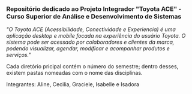 <h3>Repositório dedicado ao Projeto Integrador "Toyota ACE" - Curso Superior de Análise e Desenvolvimento de Sistemas</h3>

_"O Toyota ACE (Acessibilidade, Conectividade e Experiencia) é uma aplicação desktop e mobile focada na experiência do usuário Toyota. O sistema pode ser acessado por colaboradores e clientes da marca, podendo visualizar, agendar, modificar e acompanhar produtos e serviços."_

Cada diretório pricipal contém o número do semestre; dentro desses, existem pastas nomeadas com o nome das disciplinas.

Integrantes: Aline, Cecilia, Graciele, Isabelle e Isadora
